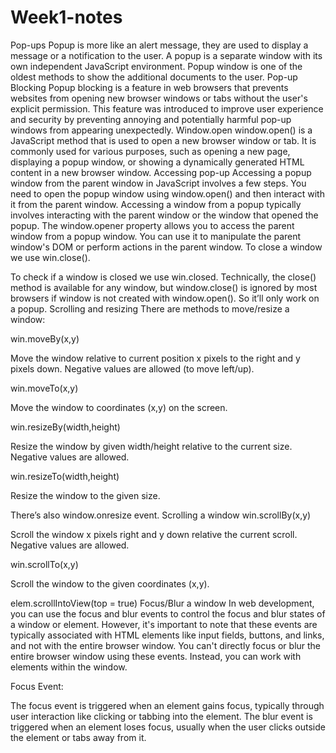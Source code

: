 # Week1-notes
Pop-ups
Popup is more like an alert message, they are used to display a message or a notification to the user.
A popup is a separate window with its own independent JavaScript environment. Popup window is one of the oldest methods to show the additional documents to the user.
Pop-up Blocking
Popup blocking is a feature in web browsers that prevents websites from opening new browser windows or tabs without the user's explicit permission. This feature was introduced to improve user experience and security by preventing annoying and potentially harmful pop-up windows from appearing unexpectedly.
Window.open
window.open() is a JavaScript method that is used to open a new browser window or tab. It is commonly used for various purposes, such as opening a new page, displaying a popup window, or showing a dynamically generated HTML content in a new browser window.
Accessing pop-up
Accessing a popup window from the parent window in JavaScript involves a few steps. You need to open the popup window using window.open() and then interact with it from the parent window.
Accessing a window from a popup typically involves interacting with the parent window or the window that opened the popup. The window.opener property allows you to access the parent window from a popup window. You can use it to manipulate the parent window's DOM or perform actions in the parent window.
To close a window we use win.close().

To check if a window is closed we use win.closed.
Technically, the close() method is available for any window, but window.close() is ignored by most browsers if window is not created with window.open(). So it’ll only work on a popup.
Scrolling and resizing
There are methods to move/resize a window:

win.moveBy(x,y)

Move the window relative to current position x pixels to the right and y pixels down. Negative values are allowed (to move left/up).

win.moveTo(x,y)

Move the window to coordinates (x,y) on the screen.

win.resizeBy(width,height)

Resize the window by given width/height relative to the current size. Negative values are allowed.

win.resizeTo(width,height)

Resize the window to the given size.

There’s also window.onresize event.
Scrolling a window
win.scrollBy(x,y)

Scroll the window x pixels right and y down relative the current scroll. Negative values are allowed.

win.scrollTo(x,y)

Scroll the window to the given coordinates (x,y).

elem.scrollIntoView(top = true)
Focus/Blur a window
In web development, you can use the focus and blur events to control the focus and blur states of a window or element. However, it's important to note that these events are typically associated with HTML elements like input fields, buttons, and links, and not with the entire browser window. You can't directly focus or blur the entire browser window using these events. Instead, you can work with elements within the window.

Focus Event:

The focus event is triggered when an element gains focus, typically through user interaction like clicking or tabbing into the element.
The blur event is triggered when an element loses focus, usually when the user clicks outside the element or tabs away from it.

